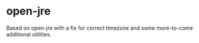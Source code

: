# open-jre
Based on open-jre with a fix for correct timezone and some more-to-come additional utilities.
